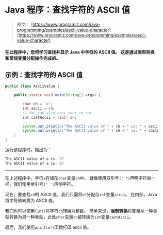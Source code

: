 # Java 程序：查找字符的 ASCII 值

> 原文： [https://www.programiz.com/java-programming/examples/ascii-value-character](https://www.programiz.com/java-programming/examples/ascii-value-character)

#### 在此程序中，您将学习查找并显示 Java 中字符的 ASCII 值。 这是通过类型转换和常规变量分配操作完成的。

## 示例：查找字符的 ASCII 值

```java
public class AsciiValue {

    public static void main(String[] args) {

        char ch = 'a';
        int ascii = ch;
        // You can also cast char to int
        int castAscii = (int) ch;

        System.out.println("The ASCII value of " + ch + " is: " + ascii);
        System.out.println("The ASCII value of " + ch + " is: " + castAscii);
    }
}
```

运行该程序时，输出为：

```java
The ASCII value of a is: 97
The ASCII value of a is: 97
```

* * *

在上述程序中，字符`a`存储在`char`变量`ch`中。 就像使用双引号`(" ")`声明字符串一样，我们使用单引号`(' ')`声明字符。

现在，要查找`ch`的 ASCII 值，我们只需将`ch`分配给`int`变量`ascii`。 在内部，Java 将字符值转换为 ASCII 值。

我们也可以使用`(int)`将字符`ch`转换为整数。 简单来说，**强制转换**将变量从一种类型转换为另一种类型，此处`char`变量`ch`被转换为`int`变量`castAscii`。

最后，我们使用`println()`函数打印 ascii 值。
